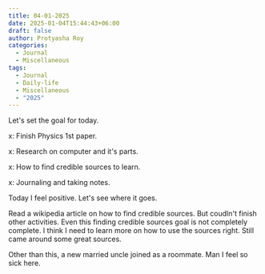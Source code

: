 ```yaml
---
title: 04-01-2025
date: 2025-01-04T15:44:43+06:00
draft: false
author: Protyasha Roy
categories:
  - Journal
  - Miscellaneous
tags:
  - Journal
  - Daily-life
  - Miscellaneous
  - "2025"
---
```


Let's set the goal for today.

x: Finish Physics 1st paper.

x: Research on computer and it's parts.

x: How to find credible sources to learn.

x: Journaling and taking notes.

Today I feel positive. Let's see where it goes.

Read a wikipedia article on how to find credible sources. But coudln't finish other activities. Even this finding credible sources goal is not completely complete. I think I need to learn more on how to use the sources right. Still came around some great sources.

Other than this, a  new married uncle joined as a roommate. Man I feel so sick here.